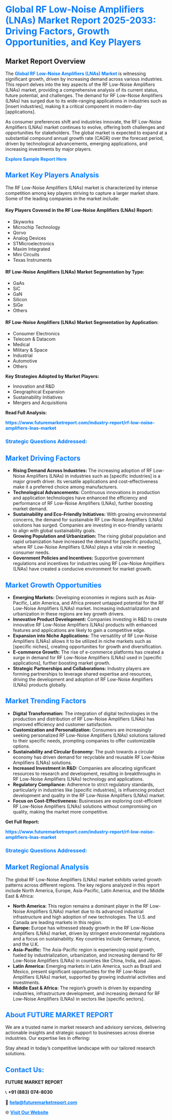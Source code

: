 <h1 style="color: #007BFF;">Global RF Low-Noise Amplifiers (LNAs) Market Report 2025-2033: Driving Factors, Growth Opportunities, and Key Players</h1>

<section id="overview">
<h2>Market Report Overview</h2>
<p>The <a href="https://www.futuremarketreport.com/industry-report/rf-low-noise-amplifiers-lnas-market" style="color: #007BFF; text-decoration: none;"><strong>Global RF Low-Noise Amplifiers (LNAs) Market</strong></a> is witnessing significant growth, driven by increasing demand across various industries. This report delves into the key aspects of the RF Low-Noise Amplifiers (LNAs) market, providing a comprehensive analysis of its current status, future potential, and challenges. The demand for RF Low-Noise Amplifiers (LNAs) has surged due to its wide-ranging applications in industries such as [insert industries], making it a critical component in modern-day [applications].</p>
<p>As consumer preferences shift and industries innovate, the RF Low-Noise Amplifiers (LNAs) market continues to evolve, offering both challenges and opportunities for stakeholders. The global market is expected to expand at a substantial compound annual growth rate (CAGR) over the forecast period, driven by technological advancements, emerging applications, and increasing investments by major players.</p>
</section>

<section id="overview">
<p><a href="https://www.futuremarketreport.com/request-sample/reportId=75919" style="color: #007BFF; text-decoration: none;"><strong>Explore Sample Report Here</strong></a></p>
</section>

<section id="key-players">
<h2 style="color: #007BFF;">Market Key Players Analysis</h2>
<p>The RF Low-Noise Amplifiers (LNAs) market is characterized by intense competition among key players striving to capture a larger market share. Some of the leading companies in the market include:</p>
<h4>Key Players Covered in the RF Low-Noise Amplifiers (LNAs) Report:</h4>
<ul><li>Skyworks</li><li>Microchip Technology</li><li>Qorvo</li><li>Analog Devices</li><li>STMicroelectronics</li><li>Maxim Integrated</li><li>Mini Circuits</li><li>Texas Instruments</li></ul>
<h4>RF Low-Noise Amplifiers (LNAs) Market Segmentation by Type:</h4>
<ul><li>GaAs</li><li>SiC</li><li>GaN</li><li>Silicon</li><li>SiGe</li><li>Others</li></ul>

<h4>RF Low-Noise Amplifiers (LNAs) Market Segmentation by Application:</h4>
<ul><li>Consumer Electronics</li><li>Telecom &amp; Datacom</li><li>Medical</li><li>Military &amp; Space</li><li>Industrial</li><li>Automotive</li><li>Others</li></ul>
<p><strong>Key Strategies Adopted by Market Players:</strong></p>
<ul>
<li>Innovation and R&D</li>
<li>Geographical Expansion</li>
<li>Sustainability Initiatives</li>
<li>Mergers and Acquisitions</li>
</ul>
</section>

<section>
<p><strong>Read Full Analysis: </strong></p><a href="https://www.futuremarketreport.com/industry-report/rf-low-noise-amplifiers-lnas-market" style="color: #007BFF; text-decoration: none;"><strong>https://www.futuremarketreport.com/industry-report/rf-low-noise-amplifiers-lnas-market</strong></a>
<h3 style="color: #007BFF;">Strategic Questions Addressed:</h3>
</section>

<section id="driving-factors">
<h2 style="color: #007BFF;">Market Driving Factors</h2>
<ul>
<li><strong>Rising Demand Across Industries:</strong> The increasing adoption of RF Low-Noise Amplifiers (LNAs) in industries such as [specific industries] is a major growth driver. Its versatile applications and cost-effectiveness make it a preferred choice among manufacturers.</li>
<li><strong>Technological Advancements:</strong> Continuous innovations in production and application technologies have enhanced the efficiency and performance of RF Low-Noise Amplifiers (LNAs), further boosting market demand.</li>
<li><strong>Sustainability and Eco-Friendly Initiatives:</strong> With growing environmental concerns, the demand for sustainable RF Low-Noise Amplifiers (LNAs) solutions has surged. Companies are investing in eco-friendly variants to align with global sustainability goals.</li>
<li><strong>Growing Population and Urbanization:</strong> The rising global population and rapid urbanization have increased the demand for [specific products], where RF Low-Noise Amplifiers (LNAs) plays a vital role in meeting consumer needs.</li>
<li><strong>Government Policies and Incentives:</strong> Supportive government regulations and incentives for industries using RF Low-Noise Amplifiers (LNAs) have created a conducive environment for market growth.</li>
</ul>
</section>

<section id="growth-opportunities">
<h2 style="color: #007BFF;">Market Growth Opportunities</h2>
<ul>
<li><strong>Emerging Markets:</strong> Developing economies in regions such as Asia-Pacific, Latin America, and Africa present untapped potential for the RF Low-Noise Amplifiers (LNAs) market. Increasing industrialization and urbanization in these regions are key growth drivers.</li>
<li><strong>Innovative Product Development:</strong> Companies investing in R&D to create innovative RF Low-Noise Amplifiers (LNAs) products with enhanced features and applications are likely to gain a competitive edge.</li>
<li><strong>Expansion into Niche Applications:</strong> The versatility of RF Low-Noise Amplifiers (LNAs) allows it to be utilized in niche markets such as [specific niches], creating opportunities for growth and diversification.</li>
<li><strong>E-commerce Growth:</strong> The rise of e-commerce platforms has created a surge in demand for RF Low-Noise Amplifiers (LNAs) used in [specific applications], further boosting market growth.</li>
<li><strong>Strategic Partnerships and Collaborations:</strong> Industry players are forming partnerships to leverage shared expertise and resources, driving the development and adoption of RF Low-Noise Amplifiers (LNAs) products globally.</li>
</ul>
</section>

<section id="trending-factors">
<h2 style="color: #007BFF;">Market Trending Factors</h2>
<ul>
<li><strong>Digital Transformation:</strong> The integration of digital technologies in the production and distribution of RF Low-Noise Amplifiers (LNAs) has improved efficiency and customer satisfaction.</li>
<li><strong>Customization and Personalization:</strong> Consumers are increasingly seeking personalized RF Low-Noise Amplifiers (LNAs) solutions tailored to their specific needs, prompting companies to offer customizable options.</li>
<li><strong>Sustainability and Circular Economy:</strong> The push towards a circular economy has driven demand for recyclable and reusable RF Low-Noise Amplifiers (LNAs) solutions.</li>
<li><strong>Increased Investment in R&D:</strong> Companies are allocating significant resources to research and development, resulting in breakthroughs in RF Low-Noise Amplifiers (LNAs) technology and applications.</li>
<li><strong>Regulatory Compliance:</strong> Adherence to strict regulatory standards, particularly in industries like [specific industries], is influencing product development and quality in the RF Low-Noise Amplifiers (LNAs) market.</li>
<li><strong>Focus on Cost-Effectiveness:</strong> Businesses are exploring cost-efficient RF Low-Noise Amplifiers (LNAs) solutions without compromising on quality, making the market more competitive.</li>
</ul>
</section>

<section>
<p><strong>Get Full Report: </strong></p><a href="https://www.futuremarketreport.com/industry-report/rf-low-noise-amplifiers-lnas-market" style="color: #007BFF; text-decoration: none;"><strong>https://www.futuremarketreport.com/industry-report/rf-low-noise-amplifiers-lnas-market</strong></a>
<h3 style="color: #007BFF;">Strategic Questions Addressed:</h3>
</section>


<section id="regional-analysis">
<h2 style="color: #007BFF;">Market Regional Analysis</h2>
<p>The global RF Low-Noise Amplifiers (LNAs) market exhibits varied growth patterns across different regions. The key regions analyzed in this report include North America, Europe, Asia-Pacific, Latin America, and the Middle East & Africa:</p>
<ul>
<li><strong>North America:</strong> This region remains a dominant player in the RF Low-Noise Amplifiers (LNAs) market due to its advanced industrial infrastructure and high adoption of new technologies. The U.S. and Canada are leading markets in this region.</li>
<li><strong>Europe:</strong> Europe has witnessed steady growth in the RF Low-Noise Amplifiers (LNAs) market, driven by stringent environmental regulations and a focus on sustainability. Key countries include Germany, France, and the U.K.</li>
<li><strong>Asia-Pacific:</strong> The Asia-Pacific region is experiencing rapid growth, fueled by industrialization, urbanization, and increasing demand for RF Low-Noise Amplifiers (LNAs) in countries like China, India, and Japan.</li>
<li><strong>Latin America:</strong> Emerging markets in Latin America, such as Brazil and Mexico, present significant opportunities for the RF Low-Noise Amplifiers (LNAs) market, supported by growing industrial activities and investments.</li>
<li><strong>Middle East & Africa:</strong> The region’s growth is driven by expanding industries, infrastructure development, and increasing demand for RF Low-Noise Amplifiers (LNAs) in sectors like [specific sectors].</li>
</ul>
</section>

<footer>
<h2 style="color: #007BFF;">About FUTURE MARKET REPORT</h2>
<p>We are a trusted name in market research and advisory services, delivering actionable insights and strategic support to businesses across diverse industries. Our expertise lies in offering:</p>

<p>Stay ahead in today’s competitive landscape with our tailored research solutions.</p>

<h2 style="color: #007BFF;">Contact Us:</h2>
<p><strong>FUTURE MARKET REPORT</strong></p>
<p>📞 <strong>+91 (883) 074-8030</strong></p>
<p>📧 <strong><a href="mailto:help@futuremarketreport.com" style="color: #007BFF;">help@futuremarketreport.com</a></strong></p>
<p>🌐 <strong><a href="https://www.futuremarketreport.com/" style="color: #007BFF;">Visit Our Website</a></strong></p>
</footer>